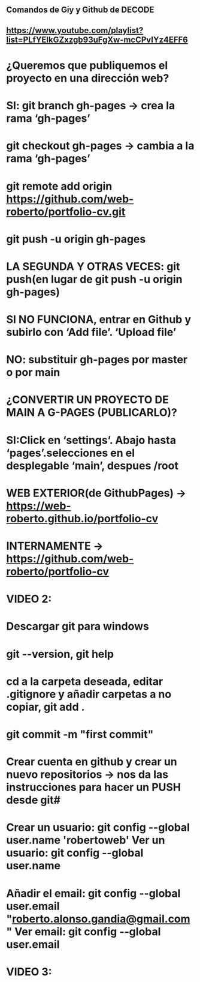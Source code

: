 ## Comandos de Giy y Github de DECODE
## https://www.youtube.com/playlist?list=PLfYElkGZxzgb93uFgXw-mcCPvIYz4EFF6
# ¿Queremos que publiquemos el proyecto en una dirección web?
# SI: git branch  gh-pages  → crea la rama ‘gh-pages’
#	git checkout gh-pages → cambia a la rama  ‘gh-pages’
#	git remote add origin https://github.com/web-roberto/portfolio-cv.git
#	git push -u origin  gh-pages
#   LA SEGUNDA Y OTRAS VECES: git push(en lugar de git push -u origin gh-pages)
#	SI NO FUNCIONA, entrar en Github y subirlo con ‘Add file’. ‘Upload file’
# NO: substituir gh-pages por master o por main
# ¿CONVERTIR UN PROYECTO DE MAIN A G-PAGES (PUBLICARLO)?
# SI:Click en ‘settings’. Abajo hasta ‘pages’.selecciones en el desplegable ‘main’, despues /root
#     WEB EXTERIOR(de GithubPages) → https://web-roberto.github.io/portfolio-cv  
#     INTERNAMENTE → https://github.com/web-roberto/portfolio-cv 
#
# VIDEO 2: 
# Descargar git para windows
# git --version, git help
# cd a la carpeta deseada, editar .gitignore y añadir carpetas a no copiar, git add .
# git commit -m "first commit"
# Crear cuenta en github y crear un nuevo repositorios -> nos da las instrucciones para hacer un PUSH desde git#
# Crear un usuario: git config --global user.name 'robertoweb'   Ver un usuario: git config --global user.name
# Añadir el email: git config --global user.email "roberto.alonso.gandia@gmail.com" Ver email: git config --global user.email
#
# VIDEO 3:
#
#
#
#
#
#
#
#
#